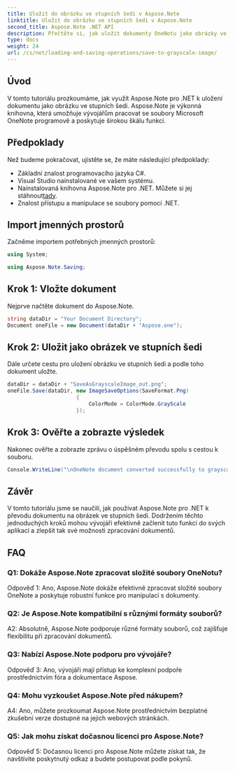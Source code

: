 ```yaml
---
title: Uložit do obrázku ve stupních šedi v Aspose.Note
linktitle: Uložit do obrázku ve stupních šedi v Aspose.Note
second_title: Aspose.Note .NET API
description: Přečtěte si, jak uložit dokumenty OneNotu jako obrázky ve stupních šedi pomocí Aspose.Note pro .NET. Postupujte podle tohoto komplexního návodu pro efektivní zpracování dokumentů.
type: docs
weight: 24
url: /cs/net/loading-and-saving-operations/save-to-grayscale-image/
---
```

## Úvod

V tomto tutoriálu prozkoumáme, jak využít Aspose.Note pro .NET k uložení dokumentu jako obrázku ve stupních šedi. Aspose.Note je výkonná knihovna, která umožňuje vývojářům pracovat se soubory Microsoft OneNote programově a poskytuje širokou škálu funkcí.

## Předpoklady

Než budeme pokračovat, ujistěte se, že máte následující předpoklady:

- Základní znalost programovacího jazyka C#.
- Visual Studio nainstalované ve vašem systému.
-  Nainstalovaná knihovna Aspose.Note pro .NET. Můžete si jej stáhnout[tady](https://releases.aspose.com/note/net/).
- Znalost přístupu a manipulace se soubory pomocí .NET.

## Import jmenných prostorů

Začněme importem potřebných jmenných prostorů:

```csharp
using System;

using Aspose.Note.Saving;

```

## Krok 1: Vložte dokument

Nejprve načtěte dokument do Aspose.Note. 

```csharp
string dataDir = "Your Document Directory";
Document oneFile = new Document(dataDir + "Aspose.one");
```

## Krok 2: Uložit jako obrázek ve stupních šedi

Dále určete cestu pro uložení obrázku ve stupních šedi a podle toho dokument uložte.

```csharp
dataDir = dataDir + "SaveAsGrayscaleImage_out.png";
oneFile.Save(dataDir, new ImageSaveOptions(SaveFormat.Png)
					  {
						  ColorMode = ColorMode.GrayScale
					  });
```

## Krok 3: Ověřte a zobrazte výsledek

Nakonec ověřte a zobrazte zprávu o úspěšném převodu spolu s cestou k souboru.

```csharp
Console.WriteLine("\nOneNote document converted successfully to grayscale image.\nFile saved at " + dataDir);
```

## Závěr

V tomto tutoriálu jsme se naučili, jak používat Aspose.Note pro .NET k převodu dokumentu na obrázek ve stupních šedi. Dodržením těchto jednoduchých kroků mohou vývojáři efektivně začlenit tuto funkci do svých aplikací a zlepšit tak své možnosti zpracování dokumentů.

## FAQ

### Q1: Dokáže Aspose.Note zpracovat složité soubory OneNotu?

Odpověď 1: Ano, Aspose.Note dokáže efektivně zpracovat složité soubory OneNote a poskytuje robustní funkce pro manipulaci s dokumenty.

### Q2: Je Aspose.Note kompatibilní s různými formáty souborů?

A2: Absolutně, Aspose.Note podporuje různé formáty souborů, což zajišťuje flexibilitu při zpracování dokumentů.

### Q3: Nabízí Aspose.Note podporu pro vývojáře?

Odpověď 3: Ano, vývojáři mají přístup ke komplexní podpoře prostřednictvím fóra a dokumentace Aspose.

### Q4: Mohu vyzkoušet Aspose.Note před nákupem?

A4: Ano, můžete prozkoumat Aspose.Note prostřednictvím bezplatné zkušební verze dostupné na jejich webových stránkách.

### Q5: Jak mohu získat dočasnou licenci pro Aspose.Note?

Odpověď 5: Dočasnou licenci pro Aspose.Note můžete získat tak, že navštívíte poskytnutý odkaz a budete postupovat podle pokynů.